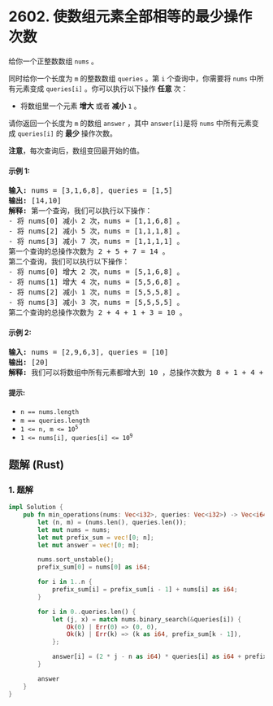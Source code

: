 # 2602. 使数组元素全部相等的最少操作次数
给你一个正整数数组 `nums` 。

同时给你一个长度为 `m` 的整数数组 `queries` 。第 `i` 个查询中，你需要将 `nums` 中所有元素变成 `queries[i]` 。你可以执行以下操作 **任意** 次：

* 将数组里一个元素 **增大** 或者 **减小** `1` 。

请你返回一个长度为 `m` 的数组 `answer` ，其中 `answer[i]`是将 `nums` 中所有元素变成 `queries[i]` 的 **最少** 操作次数。

**注意**，每次查询后，数组变回最开始的值。

#### 示例 1:
<pre>
<strong>输入:</strong> nums = [3,1,6,8], queries = [1,5]
<strong>输出:</strong> [14,10]
<strong>解释:</strong> 第一个查询，我们可以执行以下操作：
- 将 nums[0] 减小 2 次，nums = [1,1,6,8] 。
- 将 nums[2] 减小 5 次，nums = [1,1,1,8] 。
- 将 nums[3] 减小 7 次，nums = [1,1,1,1] 。
第一个查询的总操作次数为 2 + 5 + 7 = 14 。
第二个查询，我们可以执行以下操作：
- 将 nums[0] 增大 2 次，nums = [5,1,6,8] 。
- 将 nums[1] 增大 4 次，nums = [5,5,6,8] 。
- 将 nums[2] 减小 1 次，nums = [5,5,5,8] 。
- 将 nums[3] 减小 3 次，nums = [5,5,5,5] 。
第二个查询的总操作次数为 2 + 4 + 1 + 3 = 10 。
</pre>

#### 示例 2:
<pre>
<strong>输入:</strong> nums = [2,9,6,3], queries = [10]
<strong>输出:</strong> [20]
<strong>解释:</strong> 我们可以将数组中所有元素都增大到 10 ，总操作次数为 8 + 1 + 4 + 7 = 20 。
</pre>

#### 提示:
* `n == nums.length`
* `m == queries.length`
* <code>1 <= n, m <= 10<sup>5</sup></code>
* <code>1 <= nums[i], queries[i] <= 10<sup>9</sup></code>

## 题解 (Rust)

### 1. 题解
```Rust
impl Solution {
    pub fn min_operations(nums: Vec<i32>, queries: Vec<i32>) -> Vec<i64> {
        let (n, m) = (nums.len(), queries.len());
        let mut nums = nums;
        let mut prefix_sum = vec![0; n];
        let mut answer = vec![0; m];

        nums.sort_unstable();
        prefix_sum[0] = nums[0] as i64;

        for i in 1..n {
            prefix_sum[i] = prefix_sum[i - 1] + nums[i] as i64;
        }

        for i in 0..queries.len() {
            let (j, x) = match nums.binary_search(&queries[i]) {
                Ok(0) | Err(0) => (0, 0),
                Ok(k) | Err(k) => (k as i64, prefix_sum[k - 1]),
            };

            answer[i] = (2 * j - n as i64) * queries[i] as i64 + prefix_sum[n - 1] - 2 * x;
        }

        answer
    }
}
```
